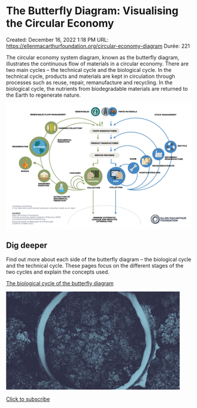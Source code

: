 # The Butterfly Diagram: Visualising the Circular Economy

Created: December 16, 2022 1:18 PM
URL: https://ellenmacarthurfoundation.org/circular-economy-diagram
Durée: 221

The circular economy system diagram, known as the butterfly diagram, illustrates the continuous flow of materials in a circular economy. There are two main cycles – the technical cycle and the biological cycle. In the technical cycle, products and materials are kept in circulation through processes such as reuse, repair, remanufacture and recycling. In the biological cycle, the nutrients from biodegradable materials are returned to the Earth to regenerate nature.

![The%20Butterfly%20Diagram%20Visualising%20the%20Circular%20Eco%200409b454054d475dba300ed8a0908bdc/Butterfly-Infographic.png](The%20Butterfly%20Diagram%20Visualising%20the%20Circular%20Eco%200409b454054d475dba300ed8a0908bdc/Butterfly-Infographic.png)

## Dig deeper

Find out more about each side of the butterfly diagram – the biological cycle and the technical cycle. These pages focus on the different stages of the two cycles and explain the concepts used.

[The biological cycle of the butterfly diagram](https://ellenmacarthurfoundation.org/articles/the-biological-cycle-of-the-butterfly-diagram)

![The%20Butterfly%20Diagram%20Visualising%20the%20Circular%20Eco%200409b454054d475dba300ed8a0908bdc/Listing_-_Video_-_Rethink_progress.png](The%20Butterfly%20Diagram%20Visualising%20the%20Circular%20Eco%200409b454054d475dba300ed8a0908bdc/Listing_-_Video_-_Rethink_progress.png)

[Click to subscribe](https://ellenmacarthurfoundation.org/newsletter-sign-up)